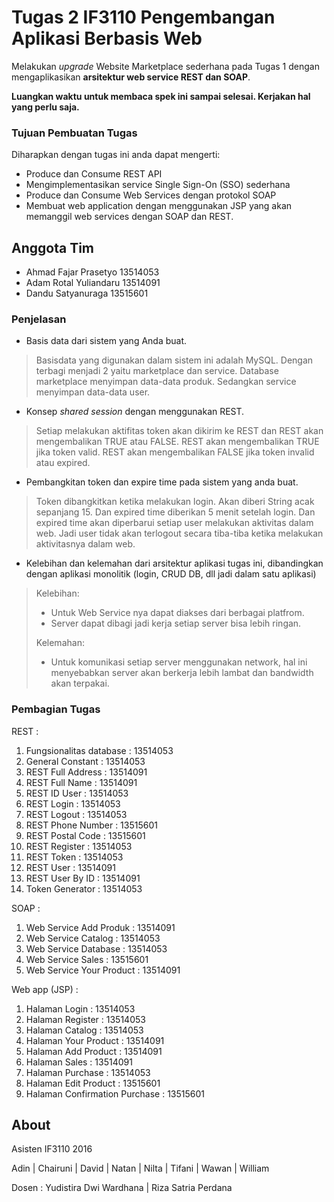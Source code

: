 # Tugas 2 IF3110 Pengembangan Aplikasi Berbasis Web

Melakukan *upgrade* Website Marketplace sederhana pada Tugas 1 dengan mengaplikasikan **arsitektur web service REST dan SOAP**.

**Luangkan waktu untuk membaca spek ini sampai selesai. Kerjakan hal yang perlu saja.**

### Tujuan Pembuatan Tugas

Diharapkan dengan tugas ini anda dapat mengerti:
* Produce dan Consume REST API
* Mengimplementasikan service Single Sign-On (SSO) sederhana
* Produce dan Consume Web Services dengan protokol SOAP
* Membuat web application dengan menggunakan JSP yang akan memanggil web services dengan SOAP dan REST.

## Anggota Tim
* Ahmad Fajar Prasetyo 13514053
* Adam Rotal Yuliandaru 13514091
* Dandu Satyanuraga 13515601

### Penjelasan
- Basis data dari sistem yang Anda buat.
> Basisdata yang digunakan dalam sistem ini adalah MySQL. Dengan terbagi menjadi 2 yaitu marketplace dan service. Database marketplace menyimpan data-data produk. Sedangkan service menyimpan data-data user.

- Konsep *shared session* dengan menggunakan REST.
> Setiap melakukan aktifitas token akan dikirim ke REST dan REST akan mengembalikan TRUE atau FALSE. REST akan mengembalikan TRUE jika token valid. REST akan mengembalikan FALSE jika token invalid atau expired.

- Pembangkitan token dan expire time pada sistem yang anda buat.
> Token dibangkitkan ketika melakukan login. Akan diberi String acak sepanjang 15. Dan expired time diberikan 5 menit setelah login. Dan expired time akan diperbarui setiap user melakukan aktivitas dalam web. Jadi user tidak akan terlogout secara tiba-tiba ketika melakukan aktivitasnya dalam web.

- Kelebihan dan kelemahan dari arsitektur aplikasi tugas ini, dibandingkan dengan aplikasi monolitik (login, CRUD DB, dll jadi dalam satu aplikasi)
> Kelebihan:
> - Untuk Web Service nya dapat diakses dari berbagai platfrom.
> - Server dapat dibagi jadi kerja setiap server bisa lebih ringan.
>
> Kelemahan:
> - Untuk komunikasi setiap server menggunakan network, hal ini menyebabkan server akan berkerja lebih lambat dan bandwidth akan terpakai.

### Pembagian Tugas

REST :
1. Fungsionalitas database : 13514053
2. General Constant : 13514053
3. REST Full Address : 13514091
4. REST Full Name : 13514091
5. REST ID User : 13514053
6. REST Login : 13514053
7. REST Logout : 13514053
8. REST Phone Number : 13515601
9. REST Postal Code : 13515601
10. REST Register : 13514053
11. REST Token : 13514053
12. REST User : 13514091
13. REST User By ID : 13514091
14. Token Generator : 13514053


SOAP :
1. Web Service Add Produk : 13514091
2. Web Service Catalog : 13514053
3. Web Service Database : 13514053
4. Web Service Sales : 13515601
5. Web Service Your Product : 13514091

Web app (JSP) :
1. Halaman Login : 13514053
2. Halaman Register : 13514053
3. Halaman Catalog : 13514053
4. Halaman Your Product : 13514091
5. Halaman Add Product : 13514091
6. Halaman Sales : 13514091
7. Halaman Purchase : 13514053
8. Halaman Edit Product : 13515601
9. Halaman Confirmation Purchase : 13515601

## About

Asisten IF3110 2016

Adin | Chairuni | David | Natan | Nilta | Tifani | Wawan | William

Dosen : Yudistira Dwi Wardhana | Riza Satria Perdana
